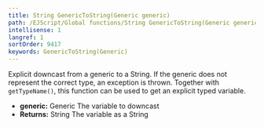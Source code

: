 ```yaml
---
title: String GenericToString(Generic generic)
path: /EJScript/Global functions/String GenericToString(Generic generic)
intellisense: 1
langref: 1
sortOrder: 9417
keywords: GenericToString(Generic)
---
```



Explicit downcast from a generic to a String. If the generic does not represent the correct type, an exception is thrown. Together with `getTypeName()`, this function can be used to get an explicit typed variable.



* **generic:** Generic The variable to downcast
* **Returns:** String The variable as a String


